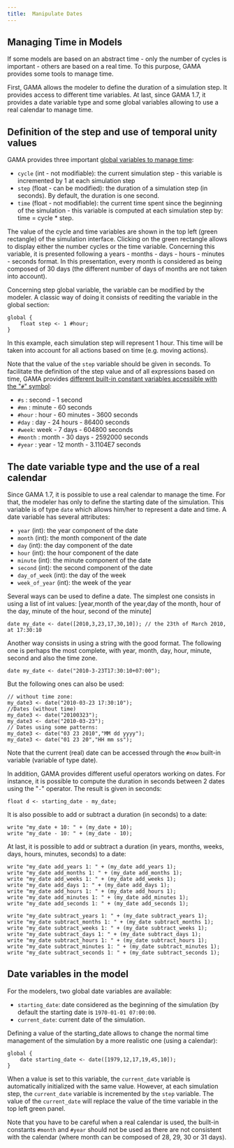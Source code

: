 ```yaml
---
title:  Manipulate Dates
---
```


[//]: # (keyword|concept_date)

[//]: # (keyword|type_date) 
[//]: # (keyword|concept_time)
## Managing Time in Models

If some models are based on an abstract time - only the number of cycles is important - others are based on a real time. To this purpose, GAMA provides some tools to manage time.

First, GAMA allows the modeler to define the duration of a simulation step. It provides access to different time variables. At last, since GAMA 1.7, it provides a date variable type and some global variables allowing to use a real calendar to manage time.

## Definition of the step and use of temporal unity values

GAMA provides three important [global variables to manage time](GlobalSpecies#cycle):

* `cycle` (int - not modifiable): the current simulation step - this variable is incremented by 1 at each simulation step
* `step` (float - can be modified): the duration of a simulation step (in seconds). By default, the duration is one second.
* `time` (float - not modifiable): the current time spent since the beginning of the simulation - this variable is computed at each simulation step by: time = cycle * step. 

The value of the cycle and time variables are shown in the top left (green rectangle) of the simulation interface. Clicking on the green rectangle allows to display either the number cycles or the time variable. Concerning this variable, it is presented following a years - months - days - hours - minutes - seconds format. In this presentation, every month is considered as being composed of 30 days (the different number of days of months are not taken into account).

Concerning step global variable, the variable can be modified by the modeler. A classic way of doing it consists of reediting the variable in the global section:

```
global {
    float step <- 1 #hour;
}
```

In this example, each simulation step will represent 1 hour. This time will be taken into account for all actions based on time (e.g. moving actions).

Note that the value of the `step` variable should be given in seconds. To facilitate the definition of the step value and of all expressions based on time, GAMA provides [different built-in constant variables accessible with the "`#`" symbol](UnitsAndConstants#time-units): 

* `#s` : second - 1 second
* `#mn` : minute - 60 seconds
* `#hour` : hour - 60 minutes - 3600 seconds
* `#day` : day - 24 hours - 86400 seconds
* `#week`: week - 7 days - 604800 seconds
* `#month` : month - 30 days - 2592000 seconds
* `#year` : year - 12 month - 3.1104E7 seconds
	

## The date variable type and the use of a real calendar
Since GAMA 1.7, it is possible to use a real calendar to manage the time. For that, the modeler has only to define the starting date of the simulation. This variable is of type `date` which allows him/her to represent a date and time. 
A date variable has several attributes:

* `year` (int): the year component of the date
* `month` (int): the month component of the date
* `day` (int): the day component of the date
* `hour` (int): the hour component of the date
* `minute` (int): the minute component of the date
* `second` (int): the second component of the date
* `day_of_week` (int): the day of the week
* `week_of_year` (int): the week of the year

Several ways can be used to define a date. The simplest one consists in using a list of int values: [year,month of the year,day of the month, hour of the day, minute of the hour, second of the minute]
```
date my_date <- date([2010,3,23,17,30,10]); // the 23th of March 2010, at 17:30:10
```
Another way consists in using a string with the good format. The following one is perhaps the most complete, with year, month, day, hour, minute, second and also the time zone.
```
date my_date <- date("2010-3-23T17:30:10+07:00"); 
```
But the following ones can also be used:
```
// without time zone:
my_date3 <- date("2010-03-23 17:30:10"); 
//Dates (without time)
my_date3 <- date("20100323");
my_date3 <- date("2010-03-23");
// Dates using some patterns:
my_date3 <- date("03 23 2010","MM dd yyyy");
my_date3 <- date("01 23 20","HH mm ss");
```

Note that the current (real) date can be accessed through the `#now` built-in variable (variable of type date).

In addition, GAMA provides different useful operators working on dates. For instance, it is possible to compute the duration in seconds between 2 dates using the "`-`" operator. The result is given in seconds:
```
float d <- starting_date - my_date;
```

It is also possible to add or subtract a duration (in seconds) to a date:
```
write "my_date + 10: " + (my_date + 10);
write "my_date - 10: " + (my_date - 10);
```
		 
At last, it is possible to add or subtract a duration (in years, months, weeks, days, hours, minutes,  seconds) to a date:
```
write "my_date add_years 1: " + (my_date add_years 1);
write "my_date add_months 1: " + (my_date add_months 1);
write "my_date add_weeks 1: " + (my_date add_weeks 1);
write "my_date add_days 1: " + (my_date add_days 1);
write "my_date add_hours 1: " + (my_date add_hours 1);
write "my_date add_minutes 1: " + (my_date add_minutes 1);
write "my_date add_seconds 1: " + (my_date add_seconds 1);
		  
write "my_date subtract_years 1: " + (my_date subtract_years 1);
write "my_date subtract_months 1: " + (my_date subtract_months 1);
write "my_date subtract_weeks 1: " + (my_date subtract_weeks 1);
write "my_date subtract_days 1: " + (my_date subtract_days 1);
write "my_date subtract_hours 1: " + (my_date subtract_hours 1);
write "my_date subtract_minutes 1: " + (my_date subtract_minutes 1);
write "my_date subtract_seconds 1: " + (my_date subtract_seconds 1);
```

## Date variables in the model

For the modelers, two global date variables are available:

* `starting_date`: date considered as the beginning of the simulation (by default the starting date is `1970-01-01 07:00:00`.
* `current_date`: current date of the simulation.

Defining a value of the starting_date allows to change the normal time management of the simulation by a more realistic one (using a calendar): 
```
global {
    date starting_date <- date([1979,12,17,19,45,10]);
}
```

When a value is set to this variable, the `current_date` variable is automatically initialized with the same value. However, at each simulation step, the `current_date` variable is incremented by the `step` variable. The value of the `current_date` will replace the value of the time variable in the top left green panel.

Note that you have to be careful when a real calendar is used, the built-in constants `#month` and `#year` should not be used as there are not consistent with the calendar (where month can be composed of 28, 29, 30 or 31 days).
